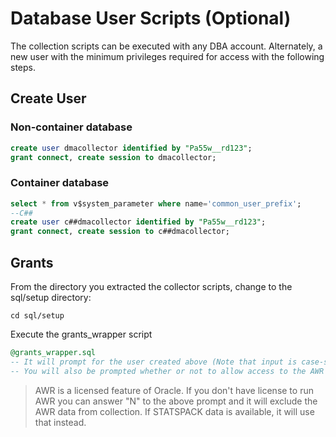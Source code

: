 # Database User Scripts (Optional)

The collection scripts can be executed with any DBA account. Alternately, a new user with the minimum privileges required for access with the following steps.

## Create User

### Non-container database

```sql
create user dmacollector identified by "Pa55w__rd123";
grant connect, create session to dmacollector;
```

### Container database

```sql
select * from v$system_parameter where name='common_user_prefix';
--C##
create user c##dmacollector identified by "Pa55w__rd123";
grant connect, create session to c##dmacollector;
```

## Grants

From the directory you extracted the collector scripts, change to the sql/setup directory:
```shell
cd sql/setup
```
Execute the grants_wrapper script
```sql
@grants_wrapper.sql
-- It will prompt for the user created above (Note that input is case-sensitive and must match the username created above).
-- You will also be prompted whether or not to allow access to the AWR data.
```


> AWR is a licensed feature of Oracle. If you don't have license to run AWR you can answer "N" to the above prompt and it will exclude the AWR data from collection.  If STATSPACK data is available, it will use that instead.
